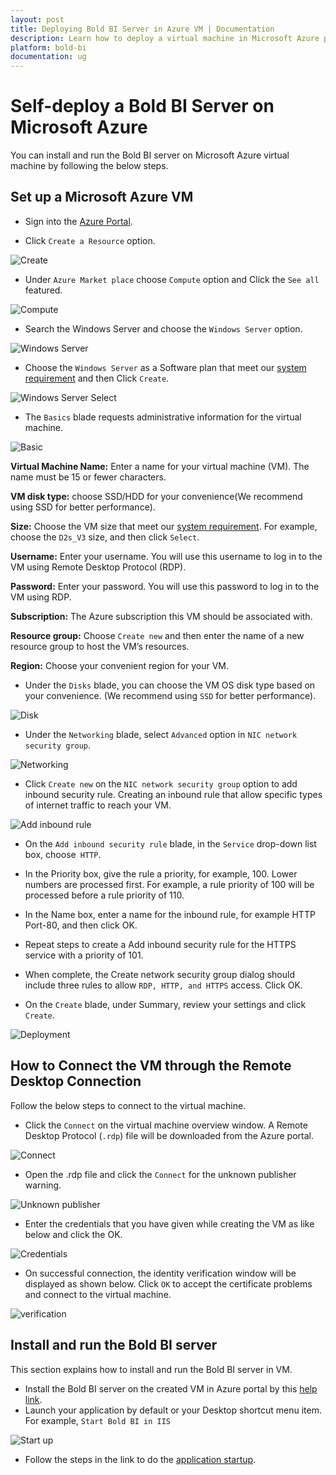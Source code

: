 ```yaml
---
layout: post
title: Deploying Bold BI Server in Azure VM | Documentation
description: Learn how to deploy a virtual machine in Microsoft Azure portal and install Bold BI server application into it.
platform: bold-bi
documentation: ug
---
```


# Self-deploy a Bold BI Server on Microsoft Azure

You can install and run the Bold BI server on Microsoft Azure virtual machine by  following the below steps.

## Set up a Microsoft Azure VM

* Sign into the [Azure Portal](https://portal.azure.com/).

* Click `Create a Resource` option.

![Create](/static/assets/embedded/setup/images/self-vm-Create.png)

* Under `Azure Market place` choose `Compute` option and Click the `See all` featured.

![Compute](/static/assets/embedded/setup/images/self-vm-compute.png)

* Search the Windows Server and choose the `Windows Server` option.

![Windows Server](/static/assets/embedded/setup/images/self-vm-windows-server.png)

* Choose the `Windows Server` as a Software plan that meet our [system requirement](/embedded-bi/setup/overview/#hardware-requirements) and then Click `Create`.

![Windows Server Select](/static/assets/embedded/setup/images/self-vm-windows-server-select.png)

* The `Basics` blade requests administrative information for the virtual machine.

![Basic](/static/assets/embedded/setup/images/self-vm-basic.png)

**Virtual Machine Name:** Enter a name for your virtual machine (VM). The name must be 15 or fewer characters.

**VM disk type:** choose SSD/HDD for your convenience(We recommend using SSD for better performance).

**Size:** Choose the VM size that meet our [system requirement](/embedded-bi/setup/overview/#hardware-requirements). For example, choose the `D2s_V3` size, and then click `Select`.

**Username:** Enter your username. You will use this username to log in to the VM using Remote Desktop Protocol (RDP).

**Password:** Enter your password. You will use this password to log in to the VM using RDP.

**Subscription:** The Azure subscription this VM should be associated with.

**Resource group:** Choose `Create new` and then enter the name of a new resource group to host the VM’s resources.

**Region:** Choose your convenient region for your VM.

* Under the `Disks` blade, you can choose the VM OS disk type based on your convenience. (We recommend using `SSD` for better performance).

![Disk](/static/assets/embedded/setup/images/self-vm-disk.png)

* Under the `Networking` blade, select `Advanced` option in `NIC network security group`.

![Networking](/static/assets/embedded/setup/images/self-vm-networking.png)

* Click `Create new` on the `NIC network security group` option to add inbound security rule. Creating an inbound rule that allow specific types of internet traffic to reach your VM.

![Add inbound rule](/static/assets/embedded/setup/images/self-vm-add-inbound-rule.png)

* On the `Add inbound security rule` blade, in the `Service` drop-down list box, choose` HTTP`.

* In the Priority box, give the rule a priority, for example, 100. Lower numbers are processed first. For example, a rule priority of 100 will be processed before a rule priority of 110.

* In the Name box, enter a name for the inbound rule, for example HTTP Port-80, and then click OK.

* Repeat steps to create a Add inbound security rule for the HTTPS service with a priority of 101.

* When complete, the Create network security group dialog should include three rules to allow `RDP, HTTP, and HTTPS` access. Click OK.

* On the `Create` blade, under Summary, review your settings and click `Create`.

![Deployment](/static/assets/embedded/setup/images/self-vm-deployment.png)

## How to Connect the VM through the Remote Desktop Connection

Follow the below steps to connect to the virtual machine.

* Click the `Connect` on the virtual machine overview window. A Remote Desktop Protocol (`.rdp`) file will be downloaded from the Azure portal.

![Connect](/static/assets/embedded/setup/images/self-vm-connect.png)

* Open the .rdp file and click the `Connect` for the unknown publisher warning.

![Unknown publisher](/static/assets/embedded/setup/images/self-vm-connect-unknown-publisher.png)

* Enter the credentials that you have given while creating the VM as like below and click the OK.

![Credentials](/static/assets/embedded/setup/images/self-vm-credentials.png)

* On successful connection, the identity verification window will be displayed as shown below. Click `OK` to accept the certificate problems and connect to the virtual machine.

![verification](/static/assets/embedded/setup/images/self-vm-connect-verification.png)

## Install and run the Bold BI server

This section explains how to install and run the Bold BI server in VM. 

* Install the Bold BI server on the created VM in Azure portal by this [help link](/embedded-bi/setup/deploying-in-windows/installation-and-deployment/). 
* Launch your application by default or your Desktop shortcut menu item. For example, `Start Bold BI in IIS`

![Start up](/static/assets/embedded/setup/images/boldbi-startup.png)

* Follow the steps in the link to do the [application startup](/embedded-bi/application-startup/).